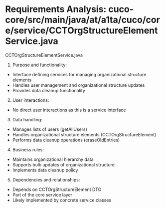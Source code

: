 # Requirements Analysis: cuco-core/src/main/java/at/a1ta/cuco/core/service/CCTOrgStructureElementService.java

CCTOrgStructureElementService.java

1. Purpose and functionality:
- Interface defining services for managing organizational structure elements
- Handles user management and organizational structure updates
- Provides data cleanup functionality

2. User interactions:
- No direct user interactions as this is a service interface

3. Data handling:
- Manages lists of users (getAllUsers)
- Handles organizational structure elements (CCTOrgStructureElement)
- Performs data cleanup operations (eraseOldEntries)

4. Business rules:
- Maintains organizational hierarchy data
- Supports bulk updates of organizational structure
- Implements data cleanup policy

5. Dependencies and relationships:
- Depends on CCTOrgStructureElement DTO
- Part of the core service layer
- Likely implemented by concrete service classes